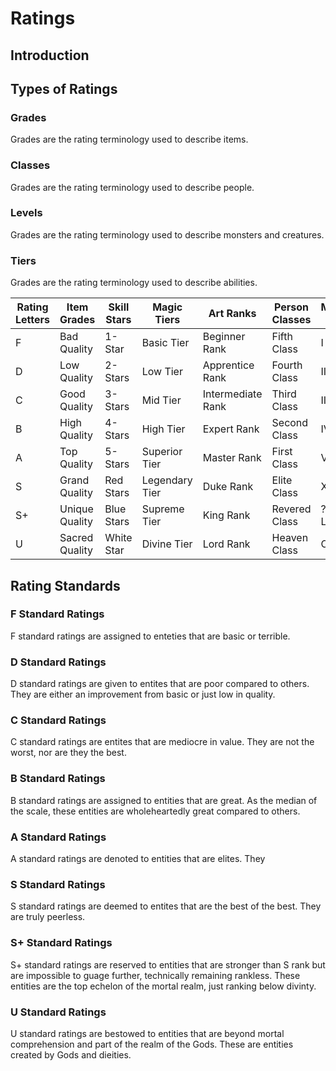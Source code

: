 # Ratings

## Introduction

## Types of Ratings

### Grades
Grades are the rating terminology used to describe items.

### Classes
Grades are the rating terminology used to describe people.

### Levels
Grades are the rating terminology used to describe monsters and creatures.

### Tiers
Grades are the rating terminology used to describe abilities.

| Rating Letters | Item Grades    | Skill Stars | Magic Tiers    | Art Ranks         | Person Classes | Monster Levels |
|----------------|----------------|-------------|----------------|-------------------|----------------|----------------|
|       F        | Bad Quality    | 1-Star      | Basic Tier     | Beginner Rank     | Fifth Class    | I Level        |
|       D        | Low Quality    | 2-Stars     | Low Tier       | Apprentice Rank   | Fourth Class   | II Level       |
|       C        | Good Quality   | 3-Stars     | Mid Tier       | Intermediate Rank | Third Class    | III Level      |
|       B        | High Quality   | 4-Stars     | High Tier      | Expert Rank       | Second Class   | IV Level       |
|       A        | Top Quality    | 5-Stars     | Superior Tier  | Master Rank       | First Class    | V Level        |
|       S        | Grand Quality  | Red Stars   | Legendary Tier | Duke Rank         | Elite Class    | X Level        |
|       S+       | Unique Quality | Blue Stars  | Supreme Tier   | King Rank         | Revered Class  | ??? Level      |
|       U        | Sacred Quality | White Star  | Divine Tier    | Lord Rank         | Heaven Class   | O Level        |

## Rating Standards

### F Standard Ratings
F standard ratings are assigned to enteties that are basic or terrible. 

### D Standard Ratings
D standard ratings are given to entites that are poor compared to others. They are either an improvement from basic or just low in quality.

### C Standard Ratings
C standard ratings are entites that are mediocre in value. They are not the worst, nor are they the best.

### B Standard Ratings
B standard ratings are assigned to entities that are great. As the median of the scale, these entities are wholeheartedly great compared to others.

### A Standard Ratings
A standard ratings are denoted to entities that are elites. They 

### S Standard Ratings
S standard ratings are deemed to entites that are the best of the best. They are truly peerless. 

### S+ Standard Ratings
S+ standard ratings are reserved to entities that are stronger than S rank but are impossible to guage further, technically remaining rankless. These entities are the top echelon of the mortal realm, just ranking below divinty.

### U Standard Ratings
U standard ratings are bestowed to entities that are beyond mortal comprehension and part of the realm of the Gods. These are entities created by Gods and dieities.